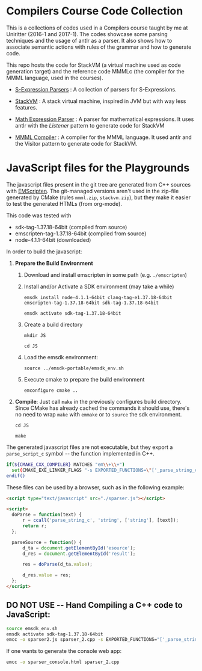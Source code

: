 # Compilers Course Code Collection

This is a collections of codes used in a Compilers course taught by me at Uniritter (2016-1 and 2017-1). The codes showcase some parsing techniques and the usage of antlr as a parser. It also shows how to associate semantic actions with rules of the grammar and how to generate code.

This repo hosts the code for StackVM (a virtual machine used as code generation target) and the reference code MMMLc (the compiler for the MMML language, used in the courses).

- [S-Expression Parsers](./SExpr) : A collection of parsers for S-Expressions.

- [StackVM](./StackVM) : A stack virtual machine, inspired in JVM but with way less features.

- [Math Expression Parser](./MathExprParser) : A parser for mathematical expressions. It uses antlr with the *Listener* pattern to generate code for StackVM

- [MMML Compiler](./MMML) : A compiler for the MMML language. It used antlr and the Visitor pattern to generate code for StackVM.

# JavaScript files for the Playgrounds

The javascript files present in the git tree are generated from C++ sources with [EMScripten](https://github.com/juj/emsdk). The git-managed versions aren't used in the zip-file generated by CMake (rules `mmml.zip`, `stackvm.zip`), but they make it easier to test the generated HTMLs (from org-mode).

This code was tested with
- sdk-tag-1.37.18-64bit (compiled from source)
- emscripten-tag-1.37.18-64bit (compiled from source)
- node-4.1.1-64bit (downloaded)

In order to build the javascript:

1. **Prepare the Build Environment**
    1. Download and install emscripten in some path (e.g. `./emscripten`)
    2. Install and/or Activate a SDK environment (may take a while)

        `emsdk install node-4.1.1-64bit clang-tag-e1.37.18-64bit emscripten-tag-1.37.18-64bit sdk-tag-1.37.18-64bit`

        `emsdk activate sdk-tag-1.37.18-64bit`
    2. Create a build directory

        `mkdir JS`

        `cd JS`

    3. Load the emsdk environment:

        `source ../emsdk-portable/emsdk_env.sh`

    4. Execute cmake to prepare the build environment

        `emconfigure cmake ..`

2. **Compile**: Just call `make` in the previously configures build directory. Since CMake has already cached the commands it should use, there's no need to wrap `make` with `emmake` or to `source` the sdk environment.

    `cd JS`

    `make`

The generated javascript files are not executable, but they export a `parse_script_c` symbol -- the function implemented in C++.
```sh
if(${CMAKE_CXX_COMPILER} MATCHES "em\\+\\+")
  set(CMAKE_EXE_LINKER_FLAGS "-s EXPORTED_FUNCTIONS=\"['_parse_string_c']\"")
endif()
```

These files can be used by a browser, such as in the following example:
```html
<script type="text/javascript" src="./sparser.js"></script>

<script>
  doParse = function(text) {
      r = ccall('parse_string_c', 'string', ['string'], [text]);
      return r;
  };

  parseSource = function() {
      d_ta = document.getElementById('esource');
      d_res = document.getElementById('result');

      res = doParse(d_ta.value);

      d_res.value = res;
  };
</script>
```

## DO NOT USE -- Hand Compiling a C++ code to JavaScript:
```sh
source emsdk_env.sh
emsdk activate sdk-tag-1.37.18-64bit
emcc -o sparser2.js sparser_2.cpp -s EXPORTED_FUNCTIONS="['_parse_string_c']"
```

If one wants to generate the console web app:
```sh
emcc -o sparser_console.html sparser_2.cpp
```
